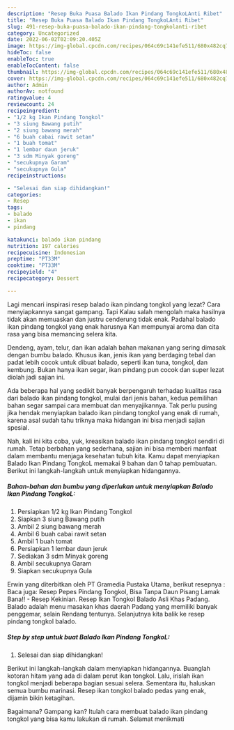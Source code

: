 ```yaml
---
description: "Resep Buka Puasa Balado Ikan Pindang TongkoLAnti Ribet"
title: "Resep Buka Puasa Balado Ikan Pindang TongkoLAnti Ribet"
slug: 491-resep-buka-puasa-balado-ikan-pindang-tongkolanti-ribet
category: Uncategorized
date: 2022-06-02T02:09:20.405Z
image: https://img-global.cpcdn.com/recipes/064c69c141efe511/680x482cq70/balado-ikan-pindang-tongkol-foto-resep-utama.jpg
hideToc: false
enableToc: true
enableTocContent: false
thumbnail: https://img-global.cpcdn.com/recipes/064c69c141efe511/680x482cq70/balado-ikan-pindang-tongkol-foto-resep-utama.jpg
cover: https://img-global.cpcdn.com/recipes/064c69c141efe511/680x482cq70/balado-ikan-pindang-tongkol-foto-resep-utama.jpg
author: Admin
authorAv: notfound
ratingvalue: 4
reviewcount: 24
recipeingredient:
- "1/2 kg Ikan Pindang Tongkol"
- "3 siung Bawang putih"
- "2 siung bawang merah"
- "6 buah cabai rawit setan"
- "1 buah tomat"
- "1 lembar daun jeruk"
- "3 sdm Minyak goreng"
- "secukupnya Garam"
- "secukupnya Gula"
recipeinstructions:

- "Selesai dan siap dihidangkan!"
categories:
- Resep
tags:
- balado
- ikan
- pindang

katakunci: balado ikan pindang 
nutrition: 197 calories
recipecuisine: Indonesian
preptime: "PT33M"
cooktime: "PT33M"
recipeyield: "4"
recipecategory: Dessert

---
```



Lagi mencari inspirasi resep balado ikan pindang tongkol yang lezat? Cara menyiapkannya sangat gampang. Tapi Kalau salah mengolah maka hasilnya tidak akan memuaskan dan justru cenderung tidak enak. Padahal balado ikan pindang tongkol yang enak harusnya Kan mempunyai aroma dan cita rasa yang bisa memancing selera kita.


Dendeng, ayam, telur, dan ikan adalah bahan makanan yang sering dimasak dengan bumbu balado. Khusus ikan, jenis ikan yang berdaging tebal dan padat lebih cocok untuk dibuat balado, seperti ikan tuna, tongkol, dan kembung. Bukan hanya ikan segar, ikan pindang pun cocok dan super lezat diolah jadi sajian ini.

Ada beberapa hal yang sedikit banyak berpengaruh terhadap kualitas rasa dari balado ikan pindang tongkol, mulai dari jenis bahan, kedua pemilihan bahan segar sampai cara membuat dan menyajikannya. Tak perlu pusing jika hendak menyiapkan balado ikan pindang tongkol yang enak di rumah, karena asal sudah tahu triknya maka hidangan ini bisa menjadi sajian spesial.


Nah, kali ini kita coba, yuk, kreasikan balado ikan pindang tongkol sendiri di rumah. Tetap berbahan yang sederhana, sajian ini bisa memberi manfaat dalam membantu menjaga kesehatan tubuh kita. Kamu dapat menyiapkan Balado Ikan Pindang TongkoL memakai 9 bahan dan 0 tahap pembuatan. Berikut ini langkah-langkah untuk menyiapkan hidangannya.

<!--inarticleads1-->

##### Bahan-bahan dan bumbu yang diperlukan untuk menyiapkan Balado Ikan Pindang TongkoL:

1. Persiapkan 1/2 kg Ikan Pindang Tongkol
1. Siapkan 3 siung Bawang putih
1. Ambil 2 siung bawang merah
1. Ambil 6 buah cabai rawit setan
1. Ambil 1 buah tomat
1. Persiapkan 1 lembar daun jeruk
1. Sediakan 3 sdm Minyak goreng
1. Ambil secukupnya Garam
1. Siapkan secukupnya Gula


Erwin yang diterbitkan oleh PT Gramedia Pustaka Utama, berikut resepnya : Baca juga: Resep Pepes Pindang Tongkol, Bisa Tanpa Daun Pisang Lamak Bana!! - Resep Kekinian. Resep Ikan Tongkol Balado Asli Khas Padang. Balado adalah menu masakan khas daerah Padang yang memiliki banyak penggemar, selain Rendang tentunya. Selanjutnya kita balik ke resep pindang tongkol balado. 

<!--inarticleads2-->

##### Step by step untuk buat Balado Ikan Pindang TongkoL:


1. Selesai dan siap dihidangkan!

Berikut ini langkah-langkah dalam menyiapkan hidangannya. Buanglah kotoran hitam yang ada di dalam perut ikan tongkol. Lalu, irislah ikan tongkol menjadi beberapa bagian sesuai selera. Sementara itu, haluskan semua bumbu marinasi. Resep ikan tongkol balado pedas yang enak, dijamin bikin ketagihan. 

Bagaimana? Gampang kan? Itulah cara membuat balado ikan pindang tongkol yang bisa kamu lakukan di rumah. Selamat menikmati
